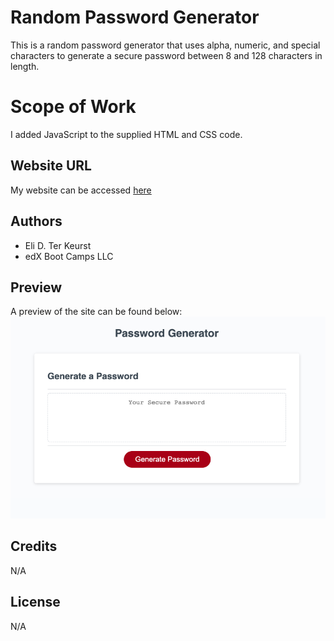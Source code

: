 # Random Password Generator

This is a random password generator that uses alpha,  numeric, and special characters to generate a secure password between 8 and 128 characters in length. 

# Scope of Work

I added JavaScript to the supplied HTML and CSS code.

## Website URL

My website can be accessed [here](#)

## Authors

* Eli D. Ter Keurst
* edX Boot Camps LLC

## Preview 

A preview of the site can be found below:
![Screenshot of website](./Assets/screenshot-of-password-generator%20.png "Website Screenshot")

## Credits

N/A

## License

N/A